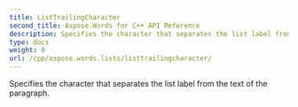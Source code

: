```yaml
---
title: ListTrailingCharacter
second_title: Aspose.Words for C++ API Reference
description: Specifies the character that separates the list label from the text of the paragraph. 
type: docs
weight: 0
url: /cpp/aspose.words.lists/listtrailingcharacter/
---
```


Specifies the character that separates the list label from the text of the paragraph. 

